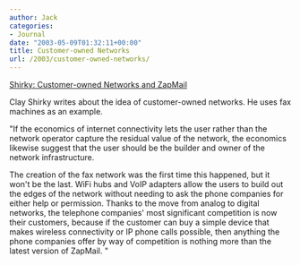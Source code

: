 ```yaml
---
author: Jack
categories:
- Journal
date: "2003-05-09T01:32:11+00:00"
title: Customer-owned Networks
url: /2003/customer-owned-networks/
---
```


[Shirky: Customer-owned Networks and ZapMail][1]

Clay Shirky writes about the idea of customer-owned networks. He uses fax machines as an example.

"If the economics of internet connectivity lets the user rather than the network operator capture the residual value of the network, the economics likewise suggest that the user should be the builder and owner of the network infrastructure.

The creation of the fax network was the first time this happened, but it won't be the last. WiFi hubs and VoIP adapters allow the users to build out the edges of the network without needing to ask the phone companies for either help or permission. Thanks to the move from analog to digital networks, the telephone companies' most significant competition is now their customers, because if the customer can buy a simple device that makes wireless connectivity or IP phone calls possible, then anything the phone companies offer by way of competition is nothing more than the latest version of ZapMail. "

 [1]: http://www.shirky.com/writings/zapmail.html "Customer-owned Networks and ZapMail"